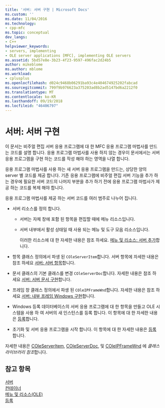 ```yaml
---
title: '서버: 서버 구현 | Microsoft Docs'
ms.custom: ''
ms.date: 11/04/2016
ms.technology:
- cpp-mfc
ms.topic: conceptual
dev_langs:
- C++
helpviewer_keywords:
- servers, implementing
- OLE server applications [MFC], implementing OLE servers
ms.assetid: 5bd57e8e-3b23-4f23-9597-496fac2d24b5
author: mikeblome
ms.author: mblome
ms.workload:
- cplusplus
ms.openlocfilehash: d024c9468b06291ba93c4e404674925202fabcad
ms.sourcegitcommit: 799f9b976623a375203ad8b2ad5147bd6a2212f0
ms.translationtype: MT
ms.contentlocale: ko-KR
ms.lasthandoff: 09/19/2018
ms.locfileid: "46406797"
---
```

# <a name="servers-implementing-a-server"></a>서버: 서버 구현

이 문서는 비주얼 편집 서버 응용 프로그램에 대 한 MFC 응용 프로그램 마법사를 만드는 코드를 설명 합니다. 응용 프로그램 마법사를 사용 하지 않는 경우이 문서에서는 서버 응용 프로그램을 구현 하는 코드를 작성 해야 하는 영역을 나열 합니다.

응용 프로그램 마법사를 사용 하는 새 서버 응용 프로그램을 만드는, 상당한 양의 server 별 코드를 제공 합니다. 기존 응용 프로그램에 비주얼 편집 서버 기능을 추가 하는 경우에 필요한 서버 코드의 나머지 부분을 추가 하기 전에 응용 프로그램 마법사가 제공 하는 코드를 복제 해야 합니다.

응용 프로그램 마법사를 제공 하는 서버 코드를 여러 범주로 나누어 집니다.

- 서버 리소스를 정의 합니다.

   - 서버는 자체 창에 포함 된 항목을 편집할 때에 메뉴 리소스입니다.

   - 서버 내부에서 활성 상태일 때 사용 되는 메뉴 및 도구 모음 리소스입니다.

     이러한 리소스에 대 한 자세한 내용은 참조 하세요. [메뉴 및 리소스: 서버 추가](../mfc/menus-and-resources-server-additions.md)합니다.

- 항목 클래스 정의에서 파생 된 `COleServerItem`합니다. 서버 항목에 자세한 내용은 참조 하세요 [서버: 서버 항목](../mfc/servers-server-items.md)합니다.

- 문서 클래스의 기본 클래스를 변경 `COleServerDoc`합니다. 자세한 내용은 참조 하세요 [서버: 서버 문서 구현](../mfc/servers-implementing-server-documents.md)합니다.

- 프레임 창 클래스 정의에서 파생 된 `COleIPFrameWnd`합니다. 자세한 내용은 참조 하세요 [서버: 내부 프레임 Windows 구현](../mfc/servers-implementing-in-place-frame-windows.md)합니다.

- Windows 등록 데이터베이스의 서버 응용 프로그램에 대 한 항목을 만들고 OLE 시스템을 사용 하 여 서버의 새 인스턴스를 등록 합니다. 이 항목에 대 한 자세한 내용은 [등록](../mfc/registration.md)합니다.

- 초기화 및 서버 응용 프로그램을 시작 합니다. 이 항목에 대 한 자세한 내용은 [등록](../mfc/registration.md)합니다.

자세한 내용은 [COleServerItem](../mfc/reference/coleserveritem-class.md), [COleServerDoc](../mfc/reference/coleserverdoc-class.md), 및 [COleIPFrameWnd](../mfc/reference/coleipframewnd-class.md) 에 *클래스 라이브러리 참조*합니다.

## <a name="see-also"></a>참고 항목

[서버](../mfc/servers.md)<br/>
[컨테이너](../mfc/containers.md)<br/>
[메뉴 및 리소스(OLE)](../mfc/menus-and-resources-ole.md)<br/>
[등록](../mfc/registration.md)

